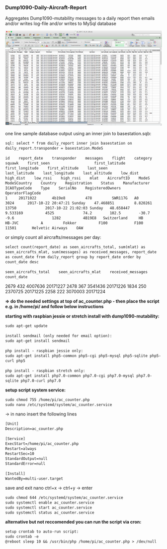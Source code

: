 ### Dump1090-Daily-Aircraft-Report

Aggregates Dump1090-mutability messages to a daily report then emails and/or writes log-file and/or writes to MySql database

![Alt text](screen.png?raw=true "Sample Report")

one line sample database output using an inner join to basestation.sqb:

    sql: select * from daily_report inner join basestation on daily_report.transponder = basestation.ModeS

	id    report_date    transponder    messages    flight    category    squawk    first_seen                    first_latitude    first_longitude    first_altitude    last_seen                    last_latitude    last_longitude    last_altitude    low_dist    high_dist    low_rssi    high_rssi    mlat    AircraftID    ModeS    ModeSCountry    Country    Registration    Status    Manufacturer    ICAOTypeCode    Type    SerialNo    RegisteredOwners    OperatorFlagCode
	1     20171022       4b19e8         478         SWR117G   A0          3024      2017-10-22 20:47:21 Sunday    47.468851         8.820261           13750             2017-10-22 21:02:03 Sunday   48.658447        9.533169          4525             74.2        102.5        -30.7       -9.6                 1282          4B19E8   Switzerland     HB         HB-JVC          A         Fokker          F100            F100    11501       Helvetic Airways    OAW

or simply count all aircrafts/messages per day:

	select count(report_date) as seen_aircrafts_total, sum(mlat) as seen_aircrafts_mlat, sum(messages) as received_messages, report_date as count_date from daily_report group by report_date order by count_date desc

	seen_aircrafts_total    seen_aircrafts_mlat    received_messages    count_date
  2679                    432                    4007636              20171227
  2478                    367                    3541436              20171226
  1834                    250                    2370725              20171225
  2258                    222                    3070003              20171224
	
**=> do the needed settings at top of ac_counter.php - then place the script e.g. in /home/pi/ and follow below instructions**

**starting with raspbian jessie or stretch install with dump1090-mutability:**

    sudo apt-get update

	install sendmail (only needed for email option):
	sudo apt-get install sendmail

	php install - raspbian jessie only:
	sudo apt-get install php5-common php5-cgi php5-mysql php5-sqlite php5-curl php5

	php install - raspbian stretch only:
	sudo apt-get install php7.0-common php7.0-cgi php7.0-mysql php7.0-sqlite php7.0-curl php7.0


**setup script system service:**

    sudo chmod 755 /home/pi/ac_counter.php
    sudo nano /etc/systemd/system/ac_counter.service

-> in nano insert the following lines

    [Unit]
    Description=ac_counter.php
    
    [Service]
    ExecStart=/home/pi/ac_counter.php
    Restart=always
    RestartSec=10
    StandardOutput=null
    StandardError=null
    
    [Install]
    WantedBy=multi-user.target

save and exit nano ctrl+x -> ctrl+y -> enter

    sudo chmod 644 /etc/systemd/system/ac_counter.service
    sudo systemctl enable ac_counter.service
    sudo systemctl start ac_counter.service
    sudo systemctl status ac_counter.service
    
**alternative but not reccomended you can run the script via cron:**

	setup crontab to auto-run script:
	sudo crontab -e
	@reboot sleep 10 && /usr/bin/php /home/pi/ac_counter.php > /dev/null


